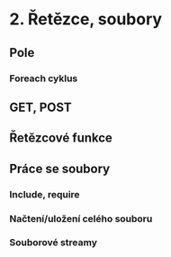 # 2. Řetězce, soubory

## Pole


### Foreach cyklus

## GET, POST

## Řetězcové funkce

## Práce se soubory

### Include, require

### Načtení/uložení celého souboru

### Souborové streamy
